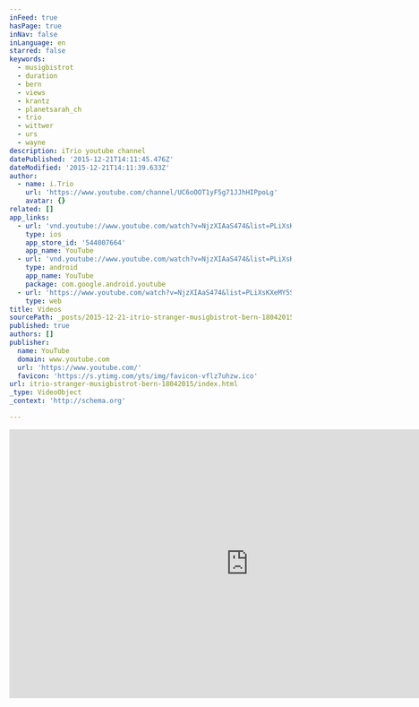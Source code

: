 ```yaml
---
inFeed: true
hasPage: true
inNav: false
inLanguage: en
starred: false
keywords:
  - musigbistrot
  - duration
  - bern
  - views
  - krantz
  - planetsarah_ch
  - trio
  - wittwer
  - urs
  - wayne
description: iTrio youtube channel
datePublished: '2015-12-21T14:11:45.476Z'
dateModified: '2015-12-21T14:11:39.633Z'
author:
  - name: i.Trio
    url: 'https://www.youtube.com/channel/UC6oOOT1yF5g71JJhHIPpoLg'
    avatar: {}
related: []
app_links:
  - url: 'vnd.youtube://www.youtube.com/watch?v=NjzXIAaS474&list=PLiXsKXeMY5SMLqjWbc97ugN-7AmXqGwUa&feature=applinks'
    type: ios
    app_store_id: '544007664'
    app_name: YouTube
  - url: 'vnd.youtube://www.youtube.com/watch?v=NjzXIAaS474&list=PLiXsKXeMY5SMLqjWbc97ugN-7AmXqGwUa&feature=applinks'
    type: android
    app_name: YouTube
    package: com.google.android.youtube
  - url: 'https://www.youtube.com/watch?v=NjzXIAaS474&list=PLiXsKXeMY5SMLqjWbc97ugN-7AmXqGwUa&feature=applinks'
    type: web
title: Videos
sourcePath: _posts/2015-12-21-itrio-stranger-musigbistrot-bern-18042015.md
published: true
authors: []
publisher:
  name: YouTube
  domain: www.youtube.com
  url: 'https://www.youtube.com/'
  favicon: 'https://s.ytimg.com/yts/img/favicon-vflz7uhzw.ico'
url: itrio-stranger-musigbistrot-bern-18042015/index.html
_type: VideoObject
_context: 'http://schema.org'

---
```

<iframe src="https://cdn.embedly.com/widgets/media.html?src=https%3A%2F%2Fwww.youtube.com%2Fembed%2Fvideoseries%3Flist%3DPLiXsKXeMY5SMLqjWbc97ugN-7AmXqGwUa&amp;url=https%3A%2F%2Fwww.youtube.com%2Fwatch%3Fv%3DNjzXIAaS474%26list%3DPLiXsKXeMY5SMLqjWbc97ugN-7AmXqGwUa&amp;image=https%3A%2F%2Fi.ytimg.com%2Fvi%2FNjzXIAaS474%2Fhqdefault.jpg&amp;key=b7d04c9b404c499eba89ee7072e1c4f7&amp;type=text%2Fhtml&amp;schema=youtube" width="854" height="480" scrolling="no" frameborder="0" allowfullscreen="allowfullscreen" style=""></iframe>